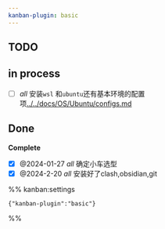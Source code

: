 ```yaml
---
kanban-plugin: basic
---
```


## TODO

## in process

- [ ] _all_ 安装`wsl` 和`ubuntu`还有基本环境的配置项[../../docs/OS/Ubuntu/configs.md](../../docs/OS/Ubuntu/configs.md)

## Done

**Complete**

- [x] @2024-01-27 _all_ 确定小车选型
- [x] @2024-2-20 _all_ 安装好了clash,obsidian,git

%% kanban:settings

```
{"kanban-plugin":"basic"}
```

%%
